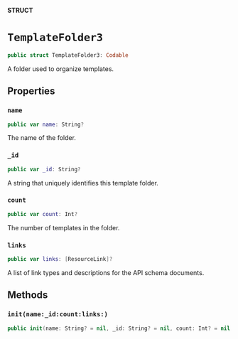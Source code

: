 **STRUCT**

# `TemplateFolder3`

```swift
public struct TemplateFolder3: Codable
```

A folder used to organize templates.

## Properties
### `name`

```swift
public var name: String?
```

The name of the folder.

### `_id`

```swift
public var _id: String?
```

A string that uniquely identifies this template folder.

### `count`

```swift
public var count: Int?
```

The number of templates in the folder.

### `links`

```swift
public var links: [ResourceLink]?
```

A list of link types and descriptions for the API schema documents.

## Methods
### `init(name:_id:count:links:)`

```swift
public init(name: String? = nil, _id: String? = nil, count: Int? = nil, links: [ResourceLink]? = nil)
```
